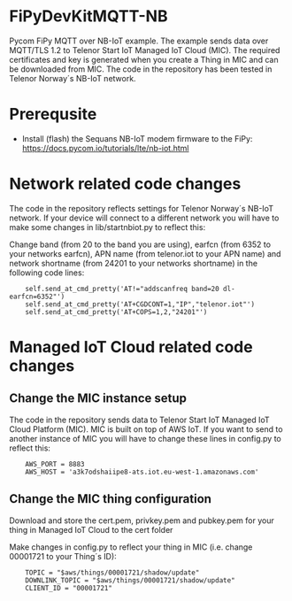 # FiPyDevKitMQTT-NB
Pycom FiPy MQTT over NB-IoT example. The example sends data over MQTT/TLS 1.2 to Telenor Start IoT Managed IoT Cloud (MIC). The required certificates and key is generated when you create a Thing in MIC and can be downloaded from MIC. The code in the repository has been tested in Telenor Norway´s NB-IoT network.

# Prerequsite
  - Install (flash) the Sequans NB-IoT modem firmware to the FiPy: https://docs.pycom.io/tutorials/lte/nb-iot.html
  
# Network related code changes
The code in the repository reflects settings for Telenor Norway´s NB-IoT network. If your device will connect to a different network you will have to make some changes in lib/startnbiot.py to reflect this:

Change band (from 20 to the band you are using), earfcn (from 6352 to your networks earfcn), APN name (from telenor.iot to your APN name) and network shortname (from 24201 to your networks shortname) in the following code lines:

        self.send_at_cmd_pretty('AT!="addscanfreq band=20 dl-earfcn=6352"')
        self.send_at_cmd_pretty('AT+CGDCONT=1,"IP","telenor.iot"')
        self.send_at_cmd_pretty('AT+COPS=1,2,"24201"')

# Managed IoT Cloud related code changes
## Change the MIC instance setup
The code in the repository sends data to Telenor Start IoT Managed IoT Cloud Platform (MIC). MIC is built on top of AWS IoT. If you want to send to another instance of MIC you will have to change these lines in config.py to reflect this:

        AWS_PORT = 8883
        AWS_HOST = 'a3k7odshaiipe8-ats.iot.eu-west-1.amazonaws.com'
        
 ## Change the MIC thing configuration
 Download and store the cert.pem, privkey.pem and pubkey.pem for your thing in Managed IoT Cloud to the cert folder
 
 Make changes in config.py to reflect your thing in MIC (i.e. change 00001721 to your Thing´s ID):

        TOPIC = "$aws/things/00001721/shadow/update"
        DOWNLINK_TOPIC = "$aws/things/00001721/shadow/update"
        CLIENT_ID = "00001721"

